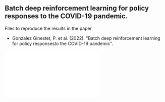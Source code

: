 
## Batch deep reinforcement learning for policy responses to the COVID-19 pandemic.

Files to reproduce the results in the paper
* Gonzalez Ginestet, P. et al. (2022). "Batch deep reinforcement learning for policy responsesto the COVID-19 pandemic".

![](figures/newzealand.pdf)



